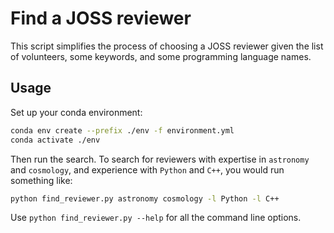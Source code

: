 # Find a JOSS reviewer

This script simplifies the process of choosing a JOSS reviewer given the list of volunteers, some keywords, and some programming language names.

## Usage

Set up your conda environment:

```bash
conda env create --prefix ./env -f environment.yml
conda activate ./env
```

Then run the search.
To search for reviewers with expertise in `astronomy` and `cosmology`, and experience with `Python` and `C++`, you would run something like:

```bash
python find_reviewer.py astronomy cosmology -l Python -l C++
```

Use `python find_reviewer.py --help` for all the command line options.